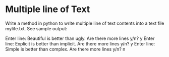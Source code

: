# Multiple  line of Text

Write a method in python to write multiple line of text contents into a text file mylife.txt. See sample output:

Enter line: Beautiful is better than ugly.
Are there more lines y/n? y
Enter line: Explicit is better than implicit.
Are there more lines y/n? y
Enter line: Simple is better than complex.
Are there more lines y/n? n 
